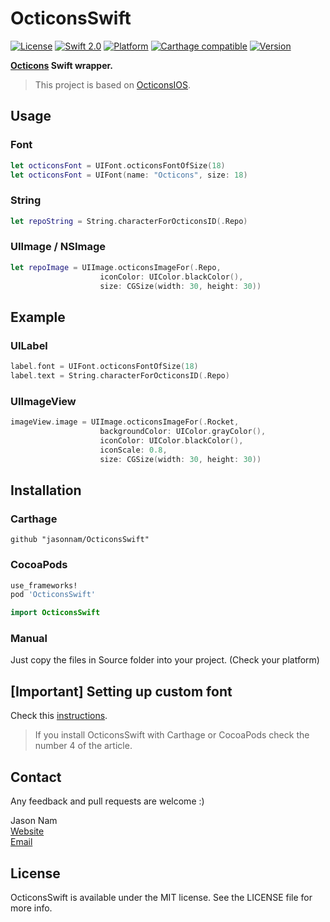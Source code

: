 # OcticonsSwift
[![License](https://img.shields.io/cocoapods/l/Navajo-Swift.svg?style=flat)](https://opensource.org/licenses/MIT)
[![Swift 2.0](https://img.shields.io/badge/Swift-2.0-orange.svg?style=flat)](https://developer.apple.com/swift)
[![Platform](https://img.shields.io/cocoapods/p/OcticonsSwift.svg?style=flat)](https://cocoapods.org/pods/OcticonsSwift)
[![Carthage compatible](https://img.shields.io/badge/Carthage-compatible-4BC51D.svg?style=flat)](https://github.com/Carthage/Carthage)
[![Version](https://img.shields.io/cocoapods/v/OcticonsSwift.svg?style=flat)](https://cocoapods.org/pods/OcticonsSwift)

**[Octicons](https://octicons.github.com) Swift wrapper.**

> This project is based on [OcticonsIOS](https://github.com/jacksonh/OcticonsIOS).

## Usage

### Font
```swift
let octiconsFont = UIFont.octiconsFontOfSize(18)
let octiconsFont = UIFont(name: "Octicons", size: 18)
```

### String
```swift
let repoString = String.characterForOcticonsID(.Repo)
```

### UIImage / NSImage
```swift
let repoImage = UIImage.octiconsImageFor(.Repo,
                    iconColor: UIColor.blackColor(),
                    size: CGSize(width: 30, height: 30))
```

## Example

### UILabel
```swift
label.font = UIFont.octiconsFontOfSize(18)
label.text = String.characterForOcticonsID(.Repo)
```

### UIImageView
```swift
imageView.image = UIImage.octiconsImageFor(.Rocket,
                    backgroundColor: UIColor.grayColor(),
                    iconColor: UIColor.blackColor(),
                    iconScale: 0.8,
                    size: CGSize(width: 30, height: 30))
```

## Installation

### Carthage

```ogdl
github "jasonnam/OcticonsSwift"
```

### CocoaPods

```ruby
use_frameworks!
pod 'OcticonsSwift'
```

```swift
import OcticonsSwift
```

### Manual

Just copy the files in Source folder into your project. (Check your platform)

## **[Important] Setting up custom font**

Check this [instructions](https://medium.com/@jasonnam/importing-font-files-to-xcode-projects-even-from-framework-9da99ba27c70#.v5f0d3cln).

> If you install OcticonsSwift with Carthage or CocoaPods check the number 4 of the article.

## Contact

Any feedback and pull requests are welcome :)

Jason Nam<br>[Website](http://www.jasonnam.com)<br>[Email](mailto:contact@jasonnam.com)

## License

OcticonsSwift is available under the MIT license. See the LICENSE file for more info.
